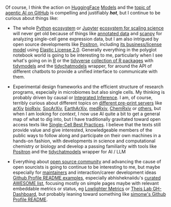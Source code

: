 Of course, I think the action on [HuggingFace](https://github.com/huggingface) [Models](https://huggingface.co/models) and the [topic of agentic AI on GitHub](https://github.com/topics/agentic-ai) is compelling and justifiably ***hot***, but I continue to be curious about things like:

-  The whole [Python](https://github.com/topics/python) [ecosystem](https://cvw.cac.cornell.edu/python-performance/libraries/ecosystem) or [Jupyter](https://github.com/topics/jupyter) [ecosystem for scaling science](https://developmentseed.org/scaling_science/docs/Use_of_notebooks.html) will never get old because of things like [annotated data](https://anndata.readthedocs.io/en/stable/) and [scanpy](https://scanpy.readthedocs.io/en/stable/news.html) for analyzing single-cell gene expression data, but I am also intrigued by open source developments like [Positron](https://positron.posit.co/), including [its business/license model](https://positron.posit.co/licensing.html) using [Elastic License 2.0](https://github.com/posit-dev/positron?tab=License-1-ov-file#readme). Generally everything in the polyglot notebook world is going to be interesting to me, particularly when I see what's going on in [R](https://github.com/topics/r) or the [tidyverse](https://www.tidyverse.org/) [collection of R packages](https://www.tidyverse.org/packages/) with [tidymodels](https://tidymodels.tidymodels.org/) and the [tidychatmodels](https://tidychatmodels.albert-rapp.de/) wrapper, for around the API of different chatbots to provide a unified interface to communicate with them. 

- Experimental design frameworks and the efficient structure of research programs, especially in microbiomes but also single cells. My thinking is probably driven by causal or [Integrated Inference](https://integrated-inferences.github.io/book/). I am, of course, terribly curious about different topics on [different pre-print servers](https://open-access.network/en/information/publishing/preprints#c10126) like [arXiv](https://arxiv.org/)  [bioRxiv](https://www.biorxiv.org/), [SocArXiv](https://socopen.org/), [EarthArXiv](https://eartharxiv.org/), [medRxiv](https://www.medrxiv.org/), [ChemRxiv](https://chemrxiv.org/engage/chemrxiv/public-dashboard) or [others](https://en.wikipedia.org/wiki/List_of_preprint_repositories), but when I am looking for *context*, I now use AI quite a bit to get a general map of what to dig into, but I have traditionally gravitated toward open access texts like [Single-Cell Best Practices](https://sc-best-practices.org). I believe that the texts still provide value and give interested, knowledgeable members of the public ways to follow along and participate on their own machines in a hands-on fashion, with developments in science and computational chemistry or biology and develop a passing familiarity with tools like [Positron](https://positron.posit.co/) and the [tidychatmodels](https://tidychatmodels.albert-rapp.de/) wrapper for AI / LLM

- Everything about [open source community](https://github.blog/tag/open-source-community/) and advancing the cause of open sourcists is going to continue to be interesting to me, but maybe especially for [maintainers](https://github.blog/tag/maintainers/) and interaction/career development ideas [Github Profile README examples](https://github.com/topics/github-profile-readme), especially abhisheknaiidu's [curated AWESOME list](https://github.com/abhisheknaiidu/awesome-github-profile-readme), focusing mostly on simple pages maybe with relevant embeddable metrics or status, eg [Lowlighter Metrics](https://github.com/lowlighter/metrics) or [Theis Lab GH-Dashboard](https://github.com/theislab/gh-dashboard), but probably leaning toward something like [simonw's Github Profile README](https://www.aboutmonica.com/blog/how-to-create-a-github-profile-readme/).
